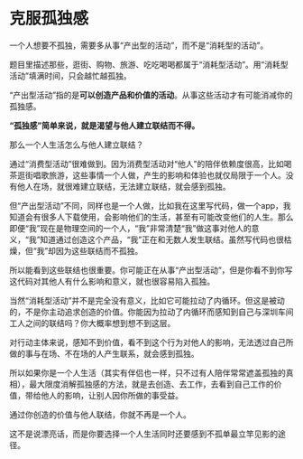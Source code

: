 # 克服孤独感

一个人想要不孤独，需要多从事“产出型的活动”，而不是“消耗型的活动”。

题目里描述那些，逛街、购物、旅游、吃吃喝喝都属于“消耗型活动”。用“消耗型活动”填满时间，只会越忙越孤独。

“产出型活动”指的是**可以创造产品和价值的活动**。从事这些活动才有可能消减你的孤独感。

**“孤独感”简单来说，就是渴望与他人建立联结而不得。**

那么一个人生活怎么与他人建立联结？

通过“消费型活动”很难做到。因为消费型活动对“他人”的陪伴依赖度很高，比如喝茶逛街唱歌旅游，这些事情一个人做，产生的影响和体验也就仅局限于一个人。没有他人在场，就很难建立联结，无法建立联结，就会感到孤独。

但“产出型活动”不同，同样也是一个人做，比如我在这里写代码，做一个app，我知道会有很多人下载使用，会影响他们的生活，甚至有可能改变他们的人生。那么即便“我”现在是物理空间的一个人，“我”非常清楚“我”做这事对他人的意义，“我”知道通过创造这个产品，“我”正在和无数人发生联结。虽然写代码也很枯燥，但“我”却因为这些联结而不孤独。

所以能看到这些联结也很重要。你可能正在从事“产出型活动”，但是你看不到你写这代码对其他人有什么影响和意义，就也很容易陷入孤独。

当然“消耗型活动”并不是完全没有意义，比如它可能拉动了内循环。但这是被动的，不是你主动追求创造的价值。你能因为拉动了内循环而感知到自己与深圳车间工人之间的联结吗？你大概率想到想不到这层。

对行动主体来说，感知不到价值，看不到这个行为对他人的影响，无法透过自己所做的事与在场、不在场的人产生联系，就会感到孤独。

所以如果你是一个人生活（其实有伴侣也一样，只不过有人陪伴常常遮盖孤独的真相），最大限度消解孤独感的方法，就是去创造、去工作，去看到自己工作的价值，带给他人的影响，让别人因你所做的事受益。

通过你创造的价值与他人联结，你就不再是一个人。

这不是说漂亮话，而是你要选择一个人生活同时还要感到不孤单最立竿见影的途径。